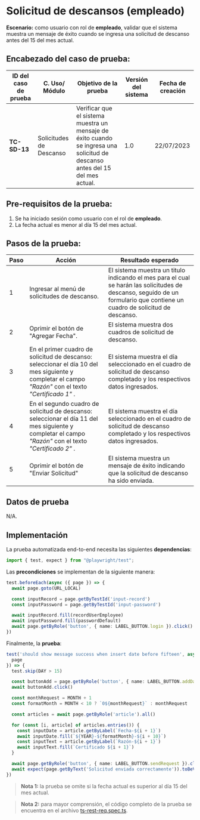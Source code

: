 # Solicitud de descansos (empleado)

**Escenario:** como usuario con rol de **empleado**, validar que el sistema muestra un mensaje de éxito cuando se ingresa una solicitud de descanso antes del 15 del mes actual.

## Encabezado del caso de prueba:

| ID del caso de prueba | C. Uso/ Módulo | Objetivo de la prueba                                                                        | Versión del sistema | Fecha de creación |
| --------------------- | -------------- | -------------------------------------------------------------------------------------------- | ------------------- | ----------------- |
| **TC-SD-13**          | Solicitudes de Descanso | Verificar que el sistema muestra un mensaje de éxito cuando se ingresa una solicitud de descanso antes del 15 del mes actual. | 1.0                 | 22/07/2023        |

## Pre-requisitos de la prueba:

1. Se ha iniciado sesión como usuario con el rol de **empleado**.
2. La fecha actual es menor al día 15 del mes actual.

## Pasos de la prueba:

| Paso | Acción                                                                 | Resultado esperado                                                                                                                                                               |
| ---- | ---------------------------------------------------------------------- | -------------------------------------------------------------------------------------------------------------------------------------------------------------------------------- |
| 1 | Ingresar al menú de solicitudes de descanso. | El sistema muestra un titulo indicando el mes para el cual se harán las solicitudes de descanso, seguido de un formulario que contiene un cuadro de solicitud de descanso. |
| 2 | Oprimir el botón de "Agregar Fecha". | El sistema muestra dos cuadros de solicitud de descanso. |
| 3 | En el primer cuadro de solicitud de descanso: seleccionar el día 10 del mes siguiente y completar el campo _"Razón"_ con el texto _"Certificado 1"_ . | El sistema muestra el día seleccionado en el cuadro de solicitud de descanso completado y los respectivos datos ingresados. |
| 4 | En el segundo cuadro de solicitud de descanso: seleccionar el día 11 del mes siguiente y completar el campo _"Razón"_ con el texto _"Certificado 2"_ . | El sistema muestra el día seleccionado en el cuadro de solicitud de descanso completado y los respectivos datos ingresados. |
| 5 | Oprimir el botón de "Enviar Solicitud" | El sistema muestra un mensaje de éxito indicando que la solicitud de descanso ha sido enviada. |



## Datos de prueba

N/A.

## Implementación

La prueba automatizada end-to-end necesita las siguientes **dependencias**:

```typescript
import { test, expect } from "@playwright/test";
```

Las **precondiciones** se implementan de la siguiente manera:

```typescript
test.beforeEach(async ({ page }) => {
  await page.goto(URL_LOCAL)

  const inputRecord = page.getByTestId('input-record')
  const inputPassword = page.getByTestId('input-password')

  await inputRecord.fill(recordUserEmployee)
  await inputPassword.fill(passwordDefault)
  await page.getByRole('button', { name: LABEL_BUTTON.login }).click()
})
```

Finalmente, la **prueba**:

```typescript
test('should show message success when insert date before fifteen', async ({
  page
}) => {
  test.skip(DAY > 15)

  const buttonAdd = page.getByRole('button', { name: LABEL_BUTTON.addDate })
  await buttonAdd.click()

  const monthRequest = MONTH + 1
  const formatMonth = MONTH < 10 ? `0${monthRequest}` : monthRequest

  const articles = await page.getByRole('article').all()

  for (const [i, article] of articles.entries()) {
    const inputDate = article.getByLabel(`Fecha-${i + 1}`)
    await inputDate.fill(`${YEAR}-${formatMonth}-${i + 10}`)
    const inputText = article.getByLabel(`Razón-${i + 1}`)
    await inputText.fill(`Certificado ${i + 1}`)
  }

  await page.getByRole('button', { name: LABEL_BUTTON.sendRequest }).click()
  await expect(page.getByText('Solicitud enviada correctamente')).toBeVisible()
})
```

> **Nota 1:** la prueba se omite si la fecha actual es superior al día 15 del mes actual.

> **Nota 2:** para mayor comprensión, el código completo de la prueba se encuentra en el archivo [ts-rest-req.spec.ts](/e2e/menu_employee/ts-rest-req.spec.ts).